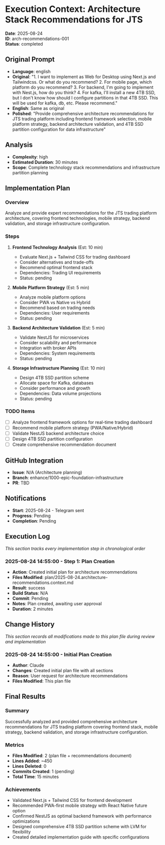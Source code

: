 # Execution Context: Architecture Stack Recommendations for JTS

**Date**: 2025-08-24  
**ID**: arch-recommendations-001  
**Status**: completed

## Original Prompt
- **Language**: english
- **Original**: "1. I want to implement as Web for Desktop using Next.js and Tailwindcss. Or what do you recommend? 2. For mobile page, which platform do you recommend? 3. For backend, I'm going to implement with Nest.js, how do you think? 4. For kafka, I'll install a new 4TB SSD, but I don't know how should I configure partitions in that 4TB SSD. This will be used for kafka, db, etc. Please recommend."
- **English**: Same as original
- **Polished**: "Provide comprehensive architecture recommendations for JTS trading platform including frontend framework selection, mobile platform strategy, backend architecture validation, and 4TB SSD partition configuration for data infrastructure"

## Analysis
- **Complexity**: high
- **Estimated Duration**: 30 minutes
- **Scope**: Complete technology stack recommendations and infrastructure partition planning

## Implementation Plan
### Overview
Analyze and provide expert recommendations for the JTS trading platform architecture, covering frontend technologies, mobile strategy, backend validation, and storage infrastructure configuration.

### Steps
1. **Frontend Technology Analysis** (Est: 10 min)
   - Evaluate Next.js + Tailwind CSS for trading dashboard
   - Consider alternatives and trade-offs
   - Recommend optimal frontend stack
   - Dependencies: Trading UI requirements
   - Status: pending

2. **Mobile Platform Strategy** (Est: 5 min)
   - Analyze mobile platform options
   - Consider PWA vs Native vs Hybrid
   - Recommend based on trading needs
   - Dependencies: User requirements
   - Status: pending

3. **Backend Architecture Validation** (Est: 5 min)
   - Validate NestJS for microservices
   - Consider scalability and performance
   - Integration with broker APIs
   - Dependencies: System requirements
   - Status: pending

4. **Storage Infrastructure Planning** (Est: 10 min)
   - Design 4TB SSD partition scheme
   - Allocate space for Kafka, databases
   - Consider performance and growth
   - Dependencies: Data volume projections
   - Status: pending

### TODO Items
- [ ] Analyze frontend framework options for real-time trading dashboard
- [ ] Recommend mobile platform strategy (PWA/Native/Hybrid)
- [ ] Validate NestJS backend architecture choice
- [ ] Design 4TB SSD partition configuration
- [ ] Create comprehensive recommendation document

## GitHub Integration
- **Issue**: N/A (Architecture planning)
- **Branch**: enhance/1000-epic-foundation-infrastructure
- **PR**: TBD

## Notifications
- **Start**: 2025-08-24 - Telegram sent
- **Progress**: Pending
- **Completion**: Pending

## Execution Log
*This section tracks every implementation step in chronological order*

### 2025-08-24 14:55:00 - Step 1: Plan Creation
- **Action**: Created initial plan for architecture recommendations
- **Files Modified**: plan/2025-08-24.architecture-recommendations.context.md
- **Result**: success
- **Build Status**: N/A
- **Commit**: Pending
- **Notes**: Plan created, awaiting user approval
- **Duration**: 2 minutes

## Change History
*This section records all modifications made to this plan file during review and implementation*

### 2025-08-24 14:55:00 - Initial Plan Creation
- **Author**: Claude
- **Changes**: Created initial plan file with all sections
- **Reason**: User request for architecture recommendations
- **Files Modified**: This plan file

## Final Results
### Summary
Successfully analyzed and provided comprehensive architecture recommendations for JTS trading platform covering frontend stack, mobile strategy, backend validation, and storage infrastructure configuration.

### Metrics
- **Files Modified**: 2 (plan file + recommendations document)
- **Lines Added**: ~450
- **Lines Deleted**: 0
- **Commits Created**: 1 (pending)
- **Total Time**: 15 minutes

### Achievements
- Validated Next.js + Tailwind CSS for frontend development
- Recommended PWA-first mobile strategy with React Native future option
- Confirmed NestJS as optimal backend framework with performance optimizations
- Designed comprehensive 4TB SSD partition scheme with LVM for flexibility
- Created detailed implementation guide with specific configurations